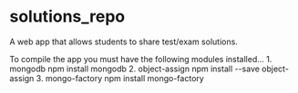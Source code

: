 # solutions_repo
A web app that allows students to share test/exam solutions. 


To compile the app you must have the following modules installed...
	1. mongodb
		npm install mongodb
	2. object-assign
		npm install --save object-assign
	3. mongo-factory
		npm install mongo-factory